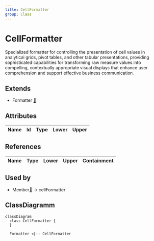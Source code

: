 ```yaml
---
title: CellFormatter
group: Class
---
```


# CellFormatter<a name="class-cellformatter"></a>

Specialized formatter for controlling the presentation of cell values in analytical grids, pivot tables, and other tabular presentations, providing sophisticated capabilities for transforming raw measure values into compelling, contextually appropriate visual displays that enhance user comprehension and support effective business communication.
## Extends
- Formatter [🔗](./class-Formatter)
## Attributes

<table>
  <thead>
    <tr>
      <th>Name</th>
      <th>Id</th>
      <th>Type</th>
      <th>Lower</th>
      <th>Upper</th>
    </tr>
  </thead>
  <tbody>
  </tbody>
</table>

## References

<table>
  <thead>
    <tr>
      <th>Name</th>
      <th>Type</th>
      <th>Lower</th>
      <th>Upper</th>
      <th>Containment</th>
    </tr>
  </thead>
  <tbody>
  </tbody>
</table>



## Used by

- Member[🔗](./class-Member) → cellFormatter

## ClassDiagramm

```mermaid
classDiagram
  class CellFormatter {
  }

  Formatter <|-- CellFormatter

```
